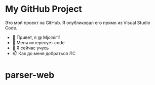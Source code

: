 # My GitHub Project

Это мой проект на GitHub. Я опубликовал его прямо из Visual Studio Code.

- 👋 Привет, я @ Mjolnir11
- 👀 Меня интересует code
- 🌱 Я сейчас учусь 
- 📫 Как до меня добраться ЛС 
<!---
Mjolnir11/Mjolnir11 is a ✨ special ✨ repository because its `README.md` (this file) appears on your GitHub profile.
You can click the Preview link to take a look at your changes.
--->
# parser-web

